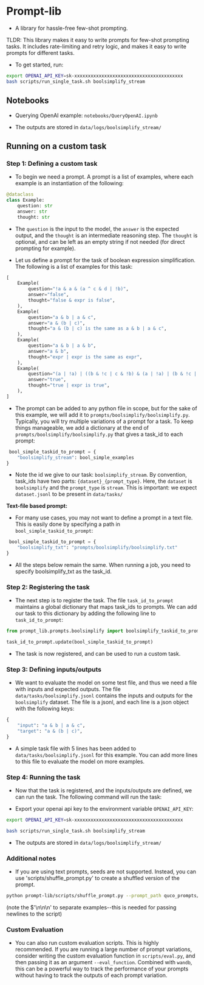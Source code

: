 # Prompt-lib

- A library for hassle-free few-shot prompting.

TLDR: This library makes it easy to write prompts for few-shot prompting tasks. It includes rate-limiting and retry logic, and makes it easy to write prompts for different tasks.

- To get started, run:
```bash
export OPENAI_API_KEY=sk-xxxxxxxxxxxxxxxxxxxxxxxxxxxxxxxxxxxxxxxx
bash scripts/run_single_task.sh boolsimplify_stream

```

## Notebooks

* Querying OpenAI example: `notebooks/QueryOpenAI.ipynb`

- The outputs are stored in `data/logs/boolsimplify_stream/`

## Running on a custom task

### Step 1: Defining a custom task

- To begin we need a prompt. A prompt is a list of examples, where each example is an instantiation of the following:

```py
@dataclass
class Example:
    question: str
    answer: str
    thought: str
```

- The `question` is the input to the model, the `answer` is the expected output, and the `thought` is an intermediate reasoning step. The `thought` is optional, and can be left as an empty string if not needed (for direct prompting for example).

- Let us define a prompt for the task of boolean expression simplification. The following is a list of examples for this task:

```py
[
    Example(
        question="!a & a & (a ^ c & d | !b)",
        answer="false",
        thought="false & expr is false",
    ),
    Example(
        question="a & b | a & c",
        answer="a & (b | c)",
        thought="a & (b | c) is the same as a & b | a & c",
    ),
    Example(
        question="a & b | a & b",
        answer="a & b",
        thought="expr | expr is the same as expr",
    ),
    Example(
        question="(a | !a) | ((b & !c | c & !b) & (a | !a) | (b & !c | c & !b))",
        answer="true",
        thought="true | expr is true",
    ),
]
```

- The prompt can be added to any python file in scope, but for the sake of this example, we will add it to `prompts/boolsimplify/boolsimplify.py`. Typically, you will try multiple variations of a prompt for a task.
 To keep things manageable, we add a dictionary at the end of `prompts/boolsimplify/boolsimplify.py` that gives a task_id to each prompt:

```py
 bool_simple_taskid_to_prompt = {
    "boolsimplify_stream": bool_simple_examples
}
```

- Note the id we give to our task: `boolsimplify_stream`. By convention, task_ids have two parts: `{dataset}_{prompt_type}`. Here, the `dataset` is `boolsimplify` and the `prompt_type` is `stream`.  This is important: we expect `dataset.jsonl` to be present in `data/tasks/`


**Text-file based prompt:**
- For many use cases, you may not want to define a prompt in a text file. This is easily done by specifying a path in `bool_simple_taskid_to_prompt`:

```py
 bool_simple_taskid_to_prompt = {
    "boolsimplify_txt": "prompts/boolsimplify/boolsimplify.txt"
}
```

- All the steps below remain the same. When running a job, you need to specify boolsimplify_txt as the task_id.

### Step 2: Registering the task

- The next step is to register the task. The file `task_id_to_prompt` maintains a global dictionary that maps task_ids to prompts. We can add our task to this dictionary by adding the following line to `task_id_to_prompt`:

```py
from prompt_lib.prompts.boolsimplify import boolsimplify_taskid_to_prompt

task_id_to_prompt.update(bool_simple_taskid_to_prompt)
```

- The task is now registered, and can be used to run a custom task.


### Step 3: Defining inputs/outputs

- We want to evaluate the model on some test file, and thus we need a file with inputs and expected outputs. The file `data/tasks/boolsimplify.jsonl` contains the inputs and outputs for the `boolsimplify` dataset. The file is a jsonl, and each line is a json object with the following keys:

```py
{
    "input": "a & b | a & c",
    "target": "a & (b | c)",
}
```

- A simple task file with 5 lines has been added to `data/tasks/boolsimplify.jsonl` for this example. You can add more lines to this file to evaluate the model on more examples.


### Step 4: Running the task


- Now that the task is registered, and the inputs/outputs are defined, we can run the task. The following command will run the task:

- Export your openai api key to the environment variable `OPENAI_API_KEY`:

```bash
export OPENAI_API_KEY=sk-xxxxxxxxxxxxxxxxxxxxxxxxxxxxxxxxxxxxxxxx
```


```bash
bash scripts/run_single_task.sh boolsimplify_stream
```


- The outputs are stored in `data/logs/boolsimplify_stream/`




### Additional notes

- If you are using text prompts, seeds are not supported. Instead, you can use 'scripts/shuffle_prompt.py' to create a shuffled version of the prompt.

```bash
python prompt-lib/scripts/shuffle_prompt.py --prompt_path quco_prompts/gsm/function_with_comments.txt --seeds 1 2 3 --example_sep $'\n\n\n'
```

(note the $'\n\n\n' to separate examples--this is needed for passing newlines to the script)


### Custom Evaluation

- You can also run custom evaluation scripts. This is highly recommended. If you are running a large number of prompt variations, consider writing the custom evaluation function in `scripts/eval.py`, and then passing it as an argument `--eval_function`. Combined with `wandb`, this can be a powerful way to track the performance of your prompts without having to track the outputs of each prompt variation.